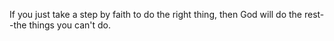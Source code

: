 If you just take a step by faith to do the right thing, then God will do the rest--the things you can't do.
